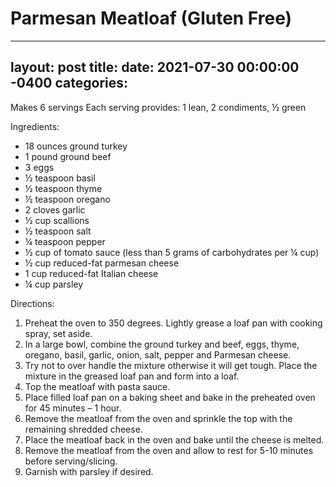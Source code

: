 # Parmesan Meatloaf (Gluten Free)
---
layout: post
title: 
date:   2021-07-30 00:00:00 -0400
categories: 
---
Makes 6 servings
Each serving provides: 1 lean, 2 condiments, ½ green

Ingredients:
* 18 ounces ground turkey
* 1 pound ground beef
* 3 eggs
* ½ teaspoon basil
* ½ teaspoon thyme
* ½ teaspoon oregano
* 2 cloves garlic
* ½ cup scallions
* ½ teaspoon salt
* ¼ teaspoon pepper
* ½ cup of tomato sauce (less than 5 grams of carbohydrates per ¼ cup)
* ½ cup reduced-fat parmesan cheese
* 1 cup reduced-fat Italian cheese
* ¼ cup parsley

Directions:
1. Preheat the oven to 350 degrees. Lightly grease a loaf pan with cooking spray, set aside.
2. In a large bowl, combine the ground turkey and beef, eggs, thyme, oregano, basil, garlic, onion, salt, pepper and Parmesan cheese.
3. Try not to over handle the mixture otherwise it will get tough. Place the mixture in the greased loaf pan and form into a loaf.
4. Top the meatloaf with pasta sauce.
5. Place filled loaf pan on a baking sheet and bake in the preheated oven for 45 minutes – 1 hour.
6. Remove the meatloaf from the oven and sprinkle the top with the remaining shredded cheese.
7. Place the meatloaf back in the oven and bake until the cheese is melted.
8. Remove the meatloaf from the oven and allow to rest for 5-10 minutes before serving/slicing.
9. Garnish with parsley if desired.

